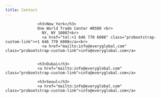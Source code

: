 ```yaml
---
title: Contact
---
```



                  <h3>New York</h3>
                  One World Trade Center #8500 <br>
                    NY, NY 10007<br>
                    <a href="tel:+1 646 770 6008" class="probootstrap-custom-link">+1 646 770 6008</a><br>
                    <a href="mailto:info@everyglobal.com" class="probootstrap-custom-link">info@everyglobal.com</a>

            
                  <h3>Dubai</h3>
                  <a href="mailto:info@everyglobal.com" class="probootstrap-custom-link">info@everyglobal.com</a>
                
                  <h3>Seoul</h3>
                  <a href="mailto:info@everyglobal.com" class="probootstrap-custom-link">info@everyglobal.com</a>
               
